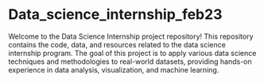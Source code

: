 # Data_science_internship_feb23

Welcome to the Data Science Internship project repository! This repository contains the code, data, and resources related to the data science internship program. The goal of this project is to apply various data science techniques and methodologies to real-world datasets, providing hands-on experience in data analysis, visualization, and machine learning.
